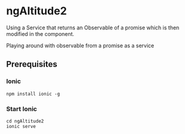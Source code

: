 # ngAltitude2

Using a Service that returns an Observable of a promise which is then modified in the component.

Playing around with observable from a promise as a service

## Prerequisites

### Ionic

```npm install ionic -g```

### Start Ionic

```
cd ngAltitude2
ionic serve
```

